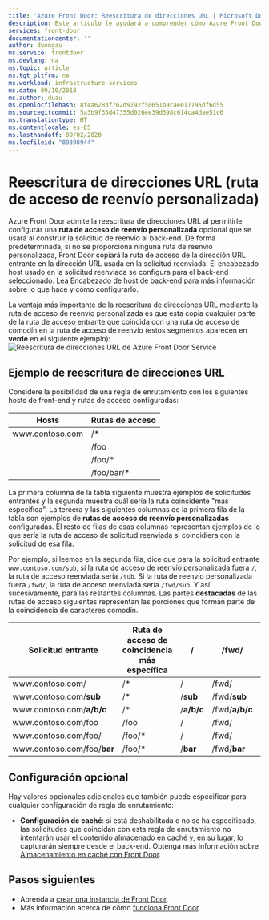 ```yaml
---
title: 'Azure Front Door: Reescritura de direcciones URL | Microsoft Docs'
description: Este artículo le ayudará a comprender cómo Azure Front Door realiza la reescritura de direcciones URL para las rutas, si se ha configurado.
services: front-door
documentationcenter: ''
author: duongau
ms.service: frontdoor
ms.devlang: na
ms.topic: article
ms.tgt_pltfrm: na
ms.workload: infrastructure-services
ms.date: 09/10/2018
ms.author: duau
ms.openlocfilehash: 8f4a6283f762d9792f50651b9caee17795df6d55
ms.sourcegitcommit: 5a3b9f35d47355d026ee39d398c614ca4dae51c6
ms.translationtype: HT
ms.contentlocale: es-ES
ms.lasthandoff: 09/02/2020
ms.locfileid: "89398944"
---
```

# <a name="url-rewrite-custom-forwarding-path"></a>Reescritura de direcciones URL (ruta de acceso de reenvío personalizada)
Azure Front Door admite la reescritura de direcciones URL al permitirle configurar una **ruta de acceso de reenvío personalizada** opcional que se usará al construir la solicitud de reenvío al back-end. De forma predeterminada, si no se proporciona ninguna ruta de reenvío personalizada, Front Door copiará la ruta de acceso de la dirección URL entrante en la dirección URL usada en la solicitud reenviada. El encabezado host usado en la solicitud reenviada se configura para el back-end seleccionado. Lea [Encabezado de host de back-end](front-door-backend-pool.md#hostheader) para más información sobre lo que hace y cómo configurarlo.

La ventaja más importante de la reescritura de direcciones URL mediante la ruta de acceso de reenvío personalizada es que esta copia cualquier parte de la ruta de acceso entrante que coincida con una ruta de acceso de comodín en la ruta de acceso de reenvío (estos segmentos aparecen en **verde** en el siguiente ejemplo):
</br>
![Reescritura de direcciones URL de Azure Front Door Service][1]

## <a name="url-rewrite-example"></a>Ejemplo de reescritura de direcciones URL
Considere la posibilidad de una regla de enrutamiento con los siguientes hosts de front-end y rutas de acceso configuradas:

| Hosts      | Rutas de acceso       |
|------------|-------------|
| www\.contoso.com | /\*         |
|            | /foo        |
|            | /foo/\*     |
|            | /foo/bar/\* |

La primera columna de la tabla siguiente muestra ejemplos de solicitudes entrantes y la segunda muestra cuál sería la ruta coincidente "más específica".  La tercera y las siguientes columnas de la primera fila de la tabla son ejemplos de **rutas de acceso de reenvío personalizadas** configuradas. El resto de filas de esas columnas representan ejemplos de lo que sería la ruta de acceso de solicitud reenviada si coincidiera con la solicitud de esa fila.

Por ejemplo, si leemos en la segunda fila, dice que para la solicitud entrante `www.contoso.com/sub`, si la ruta de acceso de reenvío personalizada fuera `/`, la ruta de acceso reenviada sería `/sub`. Si la ruta de reenvío personalizada fuera `/fwd/`, la ruta de acceso reenviada sería `/fwd/sub`. Y así sucesivamente, para las restantes columnas. Las partes **destacadas** de las rutas de acceso siguientes representan las porciones que forman parte de la coincidencia de caracteres comodín.


| Solicitud entrante       | Ruta de acceso de coincidencia más específica | /          | /fwd/          | /foo/          | /foo/bar/          |
|------------------------|--------------------------|------------|----------------|----------------|--------------------|
| www\.contoso.com/            | /\*                      | /          | /fwd/          | /foo/          | /foo/bar/          |
| www\.contoso.com/**sub**     | /\*                      | /**sub**   | /fwd/**sub**   | /foo/**sub**   | /foo/bar/**sub**   |
| www\.contoso.com/**a/b/c**   | /\*                      | /**a/b/c** | /fwd/**a/b/c** | /foo/**a/b/c** | /foo/bar/**a/b/c** |
| www\.contoso.com/foo         | /foo                     | /          | /fwd/          | /foo/          | /foo/bar/          |
| www\.contoso.com/foo/        | /foo/\*                  | /          | /fwd/          | /foo/          | /foo/bar/          |
| www\.contoso.com/foo/**bar** | /foo/\*                  | /**bar**   | /fwd/**bar**   | /foo/**bar**   | /foo/bar/**bar**   |


## <a name="optional-settings"></a>Configuración opcional
Hay valores opcionales adicionales que también puede especificar para cualquier configuración de regla de enrutamiento:

* **Configuración de caché**: si está deshabilitada o no se ha especificado, las solicitudes que coincidan con esta regla de enrutamiento no intentarán usar el contenido almacenado en caché y, en su lugar, lo capturarán siempre desde el back-end. Obtenga más información sobre [Almacenamiento en caché con Front Door](front-door-caching.md).



## <a name="next-steps"></a>Pasos siguientes

- Aprenda a [crear una instancia de Front Door](quickstart-create-front-door.md).
- Más información acerca de cómo [funciona Front Door](front-door-routing-architecture.md).

<!--Image references-->
[1]: ./media/front-door-url-rewrite/front-door-url-rewrite-example.jpg
